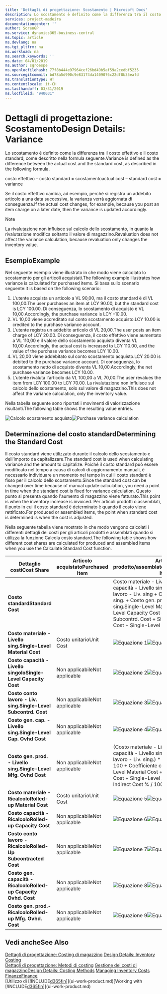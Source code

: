 ```yaml
---
title: 'Dettagli di progettazione: Scostamento | Microsoft Docs'
description: Lo scostamento è definito come la differenza tra il costo effettivo e il costo standard, come descritto nella formula seguente.
services: project-madeira
documentationcenter: ''
author: SorenGP
ms.service: dynamics365-business-central
ms.topic: article
ms.devlang: na
ms.tgt_pltfrm: na
ms.workload: na
ms.search.keywords: ''
ms.date: 04/01/2019
ms.author: sgroespe
ms.openlocfilehash: 77f8b444e97964cef26bd49b5af59a2cedbf5235
ms.sourcegitcommit: bd78a5d990c9e83174da1409076c22df8b35eafd
ms.translationtype: HT
ms.contentlocale: it-CH
ms.lasthandoff: 03/31/2019
ms.locfileid: "940031"
---
```

# <a name="design-details-variance"></a><span data-ttu-id="04868-103">Dettagli di progettazione: Scostamento</span><span class="sxs-lookup"><span data-stu-id="04868-103">Design Details: Variance</span></span>
<span data-ttu-id="04868-104">Lo scostamento è definito come la differenza tra il costo effettivo e il costo standard, come descritto nella formula seguente.</span><span class="sxs-lookup"><span data-stu-id="04868-104">Variance is defined as the difference between the actual cost and the standard cost, as described in the following formula.</span></span>  

 <span data-ttu-id="04868-105">costo effettivo – costo standard = scostamento</span><span class="sxs-lookup"><span data-stu-id="04868-105">actual cost – standard cost = variance</span></span>  

 <span data-ttu-id="04868-106">Se il costo effettivo cambia, ad esempio, perché si registra un addebito articolo a una data successiva, la varianza verrà aggiornata di conseguenza.</span><span class="sxs-lookup"><span data-stu-id="04868-106">If the actual cost changes, for example, because you post an item charge on a later date, then the variance is updated accordingly.</span></span>  

> [!NOTE]  
>  <span data-ttu-id="04868-107">La rivalutazione non influisce sul calcolo dello scostamento, in quanto la rivalutazione modifica soltanto il valore di magazzino.</span><span class="sxs-lookup"><span data-stu-id="04868-107">Revaluation does not affect the variance calculation, because revaluation only changes the inventory value.</span></span>  

## <a name="example"></a><span data-ttu-id="04868-108">Esempio</span><span class="sxs-lookup"><span data-stu-id="04868-108">Example</span></span>  
 <span data-ttu-id="04868-109">Nel seguente esempio viene illustrato in che modo viene calcolato lo scostamento per gli articoli acquistati.</span><span class="sxs-lookup"><span data-stu-id="04868-109">The following example illustrates how variance is calculated for purchased items.</span></span> <span data-ttu-id="04868-110">Si basa sullo scenario seguente:</span><span class="sxs-lookup"><span data-stu-id="04868-110">It is based on the following scenario:</span></span>  

1.  <span data-ttu-id="04868-111">L'utente acquista un articolo a VL 90,00, ma il costo standard è di VL 100,00.</span><span class="sxs-lookup"><span data-stu-id="04868-111">The user purchases an item at LCY 90.00, but the standard cost is LCY 100.00.</span></span> <span data-ttu-id="04868-112">Di conseguenza, lo scostamento di acquisto è VL 10,00.</span><span class="sxs-lookup"><span data-stu-id="04868-112">Accordingly, the purchase variance is LCY –10.00.</span></span>  
2.  <span data-ttu-id="04868-113">VL 10,00 viene accreditato sul conto scostamento acquisto.</span><span class="sxs-lookup"><span data-stu-id="04868-113">LCY 10.00 is credited to the purchase variance account.</span></span>  
3.  <span data-ttu-id="04868-114">L'utente registra un addebito articolo di VL 20,00.</span><span class="sxs-lookup"><span data-stu-id="04868-114">The user posts an item charge of LCY 20.00.</span></span> <span data-ttu-id="04868-115">Di conseguenza, il costo effettivo viene aumentato a VL 110,00 e il valore dello scostamento acquisto diventa VL 10,00.</span><span class="sxs-lookup"><span data-stu-id="04868-115">Accordingly, the actual cost is increased to LCY 110.00, and the value of the purchase variance becomes LCY 10.00.</span></span>  
4.  <span data-ttu-id="04868-116">VL 20,00 viene addebitato sul conto scostamento acquisto.</span><span class="sxs-lookup"><span data-stu-id="04868-116">LCY 20.00 is debited to the purchase variance account.</span></span> <span data-ttu-id="04868-117">Di conseguenza, lo scostamento netto di acquisto diventa VL 10,00.</span><span class="sxs-lookup"><span data-stu-id="04868-117">Accordingly, the net purchase variance becomes LCY 10.00.</span></span>  
5.  <span data-ttu-id="04868-118">L'utente rivaluta l'articolo da VL 100,00 a VL 70,00.</span><span class="sxs-lookup"><span data-stu-id="04868-118">The user revalues the item from LCY 100.00 to LCY 70.00.</span></span> <span data-ttu-id="04868-119">La rivalutazione non influisce sul calcolo dello scostamento, solo sul valore di magazzino.</span><span class="sxs-lookup"><span data-stu-id="04868-119">This does not affect the variance calculation, only the inventory value.</span></span>  

 <span data-ttu-id="04868-120">Nella tabella seguente sono riportati i movimenti di valorizzazione risultanti.</span><span class="sxs-lookup"><span data-stu-id="04868-120">The following table shows the resulting value entries.</span></span>  

 <span data-ttu-id="04868-121">![Calcolo scostamento acquisto](media/design_details_inventory_costing_11_purchase_variance.png "Calcolo scostamento acquisto")</span><span class="sxs-lookup"><span data-stu-id="04868-121">![Purchase variance calculation](media/design_details_inventory_costing_11_purchase_variance.png "Purchase variance calculation")</span></span>  

## <a name="determining-the-standard-cost"></a><span data-ttu-id="04868-122">Determinazione del costo standard</span><span class="sxs-lookup"><span data-stu-id="04868-122">Determining the Standard Cost</span></span>  
 <span data-ttu-id="04868-123">Il costo standard viene utilizzato durante il calcolo dello scostamento e dell'importo da capitalizzare.</span><span class="sxs-lookup"><span data-stu-id="04868-123">The standard cost is used when calculating variance and the amount to capitalize.</span></span> <span data-ttu-id="04868-124">Poiché il costo standard può essere modificato nel tempo a causa di calcoli di aggiornamento manuali, è necessario individuare un momento nel tempo in cui il costo standard è fisso per il calcolo dello scostamento.</span><span class="sxs-lookup"><span data-stu-id="04868-124">Since the standard cost can be changed over time because of manual update calculation, you need a point in time when the standard cost is fixed for variance calculation.</span></span> <span data-ttu-id="04868-125">Questo punto si presenta quando l'aumento di magazzino viene fatturato.</span><span class="sxs-lookup"><span data-stu-id="04868-125">This point is when the inventory increase is invoiced.</span></span> <span data-ttu-id="04868-126">Per articoli prodotti o assemblati, il punto in cui il costo standard è determinato è quando il costo viene rettificato.</span><span class="sxs-lookup"><span data-stu-id="04868-126">For produced or assembled items, the point when standard cost is determined is when the cost is adjusted.</span></span>  

 <span data-ttu-id="04868-127">Nella seguente tabella viene mostrato in che modo vengono calcolati i differenti dettagli dei costi per gli articoli prodotti e assemblati quando si utilizza la funzione Calcola costo standard.</span><span class="sxs-lookup"><span data-stu-id="04868-127">The following table shows how different cost shares are calculated for produced and assembled items when you use the Calculate Standard Cost function.</span></span>  

|<span data-ttu-id="04868-128">Dettaglio costi</span><span class="sxs-lookup"><span data-stu-id="04868-128">Cost Share</span></span>|<span data-ttu-id="04868-129">Articolo acquistato</span><span class="sxs-lookup"><span data-stu-id="04868-129">Purchased Item</span></span>|<span data-ttu-id="04868-130">Articolo prodotto/assemblato</span><span class="sxs-lookup"><span data-stu-id="04868-130">Produced/Assembled Item</span></span>|  
|----------------|--------------------|------------------------------|  
|<span data-ttu-id="04868-131">**Costo standard**</span><span class="sxs-lookup"><span data-stu-id="04868-131">**Standard Cost**</span></span>||<span data-ttu-id="04868-132">Costo materiale - Livello sing. + Costo capacità - Livello singolo + Costo conto lavoro - Liv. sing + Costo gen. cap. - Livello sing. + Costo gen. prod. - Livello sing.</span><span class="sxs-lookup"><span data-stu-id="04868-132">Single-Level Material Cost + Single-Level Capacity Cost + Single-Level Subcontrd. Cost + Single-Level Cap. Ovhd. Cost + Single-Level Mfg. Ovhd. Cost</span></span>|  
|<span data-ttu-id="04868-133">**Costo materiale - Livello sing.**</span><span class="sxs-lookup"><span data-stu-id="04868-133">**Single-Level Material Cost**</span></span>|<span data-ttu-id="04868-134">Costo unitario</span><span class="sxs-lookup"><span data-stu-id="04868-134">Unit Cost</span></span>|<span data-ttu-id="04868-135">![Equazione 1](media/design_details_inventory_costing_11_equation_1.png "Equazione 1")</span><span class="sxs-lookup"><span data-stu-id="04868-135">![Equation 1](media/design_details_inventory_costing_11_equation_1.png "Equation 1")</span></span>|  
|<span data-ttu-id="04868-136">**Costo capacità - Livello singolo**</span><span class="sxs-lookup"><span data-stu-id="04868-136">**Single-Level Capacity Cost**</span></span>|<span data-ttu-id="04868-137">Non applicabile</span><span class="sxs-lookup"><span data-stu-id="04868-137">Not applicable</span></span>|<span data-ttu-id="04868-138">![Equazione 2](media/design_details_inventory_costing_11_equation_2.png "Equazione 2")</span><span class="sxs-lookup"><span data-stu-id="04868-138">![Equation 2](media/design_details_inventory_costing_11_equation_2.png "Equation 2")</span></span>|  
|<span data-ttu-id="04868-139">**Costo conto lavoro - Liv. sing.**</span><span class="sxs-lookup"><span data-stu-id="04868-139">**Single-Level Subcontrd. Cost**</span></span>|<span data-ttu-id="04868-140">Non applicabile</span><span class="sxs-lookup"><span data-stu-id="04868-140">Not applicable</span></span>|<span data-ttu-id="04868-141">![Equazione 3](media/design_details_inventory_costing_11_equation_3.png "Equazione 3")</span><span class="sxs-lookup"><span data-stu-id="04868-141">![Equation 3](media/design_details_inventory_costing_11_equation_3.png "Equation 3")</span></span>|  
|<span data-ttu-id="04868-142">**Costo gen. cap. - Livello sing.**</span><span class="sxs-lookup"><span data-stu-id="04868-142">**Single-Level Cap. Ovhd Cost**</span></span>|<span data-ttu-id="04868-143">Non applicabile</span><span class="sxs-lookup"><span data-stu-id="04868-143">Not applicable</span></span>|<span data-ttu-id="04868-144">![Equazione 4](media/design_details_inventory_costing_11_equation_4.png "Equazione 4")</span><span class="sxs-lookup"><span data-stu-id="04868-144">![Equation 4](media/design_details_inventory_costing_11_equation_4.png "Equation 4")</span></span>|  
|<span data-ttu-id="04868-145">**Costo gen. prod. - Livello sing.**</span><span class="sxs-lookup"><span data-stu-id="04868-145">**Single-Level Mfg. Ovhd Cost**</span></span>|<span data-ttu-id="04868-146">Non applicabile</span><span class="sxs-lookup"><span data-stu-id="04868-146">Not applicable</span></span>|<span data-ttu-id="04868-147">(Costo materiale - Livello sing. + Costo capacità - Livello singolo + Costo conto lavoro - Liv. sing.) \* Costo indiretto % / 100 + Coefficiente costi generali</span><span class="sxs-lookup"><span data-stu-id="04868-147">(Single-Level Material Cost + Single-Level Capacity Cost + Single-Level Subcontrd. Cost) \* Indirect Cost % / 100 + Overhead Rate</span></span>|  
|<span data-ttu-id="04868-148">**Costo materiale - Ricalcolo**</span><span class="sxs-lookup"><span data-stu-id="04868-148">**Rolled-up Material Cost**</span></span>|<span data-ttu-id="04868-149">Costo unitario</span><span class="sxs-lookup"><span data-stu-id="04868-149">Unit Cost</span></span>|<span data-ttu-id="04868-150">![Equazione 5](media/design_details_inventory_costing_11_equation_5.png "Equazione 5")</span><span class="sxs-lookup"><span data-stu-id="04868-150">![Equation 5](media/design_details_inventory_costing_11_equation_5.png "Equation 5")</span></span>|  
|<span data-ttu-id="04868-151">**Costo capacità - Ricalcolo**</span><span class="sxs-lookup"><span data-stu-id="04868-151">**Rolled-up Capacity Cost**</span></span>|<span data-ttu-id="04868-152">Non applicabile</span><span class="sxs-lookup"><span data-stu-id="04868-152">Not applicable</span></span>|<span data-ttu-id="04868-153">![Equazione 6](media/design_details_inventory_costing_11_equation_6.png "Equazione 6")</span><span class="sxs-lookup"><span data-stu-id="04868-153">![Equation 6](media/design_details_inventory_costing_11_equation_6.png "Equation 6")</span></span>|  
|<span data-ttu-id="04868-154">**Costo conto lavoro - Ricalcolo**</span><span class="sxs-lookup"><span data-stu-id="04868-154">**Rolled-Up Subcontracted Cost**</span></span>|<span data-ttu-id="04868-155">Non applicabile</span><span class="sxs-lookup"><span data-stu-id="04868-155">Not applicable</span></span>|<span data-ttu-id="04868-156">![Equazione 7](media/design_details_inventory_costing_11_equation_7.png "Equazione 7")</span><span class="sxs-lookup"><span data-stu-id="04868-156">![Equation 7](media/design_details_inventory_costing_11_equation_7.png "Equation 7")</span></span>|  
|<span data-ttu-id="04868-157">**Costo gen. capacità - Ricalcolo**</span><span class="sxs-lookup"><span data-stu-id="04868-157">**Rolled-up Capacity Ovhd. Cost**</span></span>|<span data-ttu-id="04868-158">Non applicabile</span><span class="sxs-lookup"><span data-stu-id="04868-158">Not applicable</span></span>|<span data-ttu-id="04868-159">![Equazione 8](media/design_details_inventory_costing_11_equation_8.png "Equazione 8")</span><span class="sxs-lookup"><span data-stu-id="04868-159">![Equation 8](media/design_details_inventory_costing_11_equation_8.png "Equation 8")</span></span>|  
|<span data-ttu-id="04868-160">**Costo gen. prod.- Ricalcolo**</span><span class="sxs-lookup"><span data-stu-id="04868-160">**Rolled-up Mfg. Ovhd. Cost**</span></span>|<span data-ttu-id="04868-161">Non applicabile</span><span class="sxs-lookup"><span data-stu-id="04868-161">Not applicable</span></span>|<span data-ttu-id="04868-162">![Equazione 9](media/design_details_inventory_costing_11_equation_9.png "Equazione 9")</span><span class="sxs-lookup"><span data-stu-id="04868-162">![Equation 9](media/design_details_inventory_costing_11_equation_9.png "Equation 9")</span></span>|  

## <a name="see-also"></a><span data-ttu-id="04868-163">Vedi anche</span><span class="sxs-lookup"><span data-stu-id="04868-163">See Also</span></span>  
 <span data-ttu-id="04868-164">[Dettagli di progettazione: Costing di magazzino](design-details-inventory-costing.md) </span><span class="sxs-lookup"><span data-stu-id="04868-164">[Design Details: Inventory Costing](design-details-inventory-costing.md) </span></span>  
 <span data-ttu-id="04868-165">[Dettagli di progettazione: Metodi di costing](design-details-costing-methods.md) [Gestione dei costi di magazzino](finance-manage-inventory-costs.md)</span><span class="sxs-lookup"><span data-stu-id="04868-165">[Design Details: Costing Methods](design-details-costing-methods.md) [Managing Inventory Costs](finance-manage-inventory-costs.md)</span></span>  
 [<span data-ttu-id="04868-166">Finanze</span><span class="sxs-lookup"><span data-stu-id="04868-166">Finance</span></span>](finance.md)  
 <span data-ttu-id="04868-167">[Utilizzo di [!INCLUDE[d365fin](includes/d365fin_md.md)]](ui-work-product.md)</span><span class="sxs-lookup"><span data-stu-id="04868-167">[Working with [!INCLUDE[d365fin](includes/d365fin_md.md)]](ui-work-product.md)</span></span>
